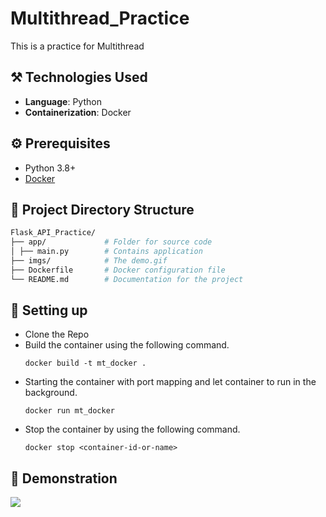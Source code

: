 # Multithread_Practice
This is a practice for Multithread

## :hammer_and_pick: Technologies Used
- **Language**: Python
- **Containerization**: Docker

## :gear: Prerequisites
- Python 3.8+
- [Docker](https://docs.docker.com/engine/install/) 

## :closed_book: Project Directory Structure
```bash
Flask_API_Practice/
├── app/             # Folder for source code 
│ ├── main.py        # Contains application
├── imgs/            # The demo.gif 
├── Dockerfile       # Docker configuration file 
└── README.md        # Documentation for the project
```

## :wrench: Setting up

* Clone the Repo
* Build the container using the following command.
    ```
    docker build -t mt_docker .
    ```
* Starting the container with port mapping and let container to run in the background.
    ```
    docker run mt_docker
    ```
* Stop the container by using the following command.
    ```
    docker stop <container-id-or-name>
    ```

## :tophat: Demonstration
![](https://github.com/WillyLIFEexp/Multithread_Practice/blob/create_file/imgs/demo_1.gif)
